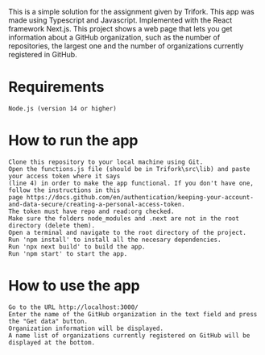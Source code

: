 This is a simple solution for the assignment given by Trifork.
This app was made using Typescript and Javascript. Implemented with the React framework Next.js.
This project shows a web page that lets you get information about a GitHub organization, such as the number of repositories, the largest one and the number of organizations currently registered in GitHub.

# Requirements
    Node.js (version 14 or higher)

# How to run the app
    Clone this repository to your local machine using Git.
    Open the functions.js file (should be in Trifork\src\lib) and paste your access token where it says 
    (line 4) in order to make the app functional. If you don't have one, follow the instructions in this 
    page https://docs.github.com/en/authentication/keeping-your-account-and-data-secure/creating-a-personal-access-token. 
    The token must have repo and read:org checked.
    Make sure the folders node_modules and .next are not in the root directory (delete them).
    Open a terminal and navigate to the root directory of the project.
    Run 'npm install' to install all the necesary dependencies.
    Run 'npx next build' to build the app.
    Run 'npm start' to start the app.

# How to use the app
    Go to the URL http://localhost:3000/
    Enter the name of the GitHub organization in the text field and press the "Get data" button.
    Organization information will be displayed.
    A name list of organizations currently registered on GitHub will be displayed at the bottom.
